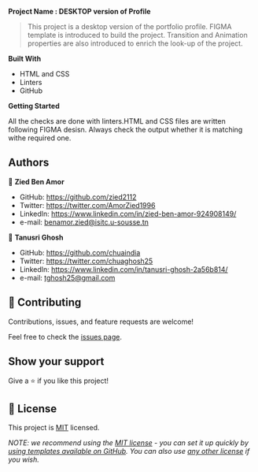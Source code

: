 

**Project Name : DESKTOP version of Profile**

> This project is a desktop version of the portfolio profile. FIGMA template is introduced to build the project.
> Transition and Animation properties are also introduced to enrich the look-up of the project.   


**Built With**

- HTML and CSS
- Linters
- GitHub


**Getting Started**

All the checks are done with linters.HTML and CSS files are written following FIGMA desisn.
Always check the output whether it is matching withe required one.

## Authors

👤 **Zied Ben Amor**

- GitHub: https://github.com/zied2112
- Twitter: https://twitter.com/AmorZied1996
- LinkedIn: https://www.linkedin.com/in/zied-ben-amor-924908149/
- e-mail: benamor.zied@isitc.u-sousse.tn

👤 **Tanusri Ghosh**

- GitHub: https://github.com/chuaindia
- Twitter: https://twitter.com/chuaghosh25
- LinkedIn: https://www.linkedin.com/in/tanusri-ghosh-2a56b814/
- e-mail: tghosh25@gmail.com

## 🤝 Contributing

Contributions, issues, and feature requests are welcome!

Feel free to check the [issues page](../../issues/).

## Show your support

Give a ⭐️ if you like this project!

## 📝 License

This project is [MIT](./LICENSE) licensed.

_NOTE: we recommend using the [MIT license](https://choosealicense.com/licenses/mit/) - you can set it up quickly by [using templates available on GitHub](https://docs.github.com/en/communities/setting-up-your-project-for-healthy-contributions/adding-a-license-to-a-repository). You can also use [any other license](https://choosealicense.com/licenses/) if you wish._
